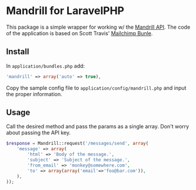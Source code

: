 # Mandrill for LaravelPHP #

This package is a simple wrapper for working w/ the [Mandrill API](http://mandrillapp.com/api/docs/).
The code of the application is based on Scott Travis' [Mailchimp Bunle](https://github.com/swt83/laravel-mailchimp).

## Install ##

In ``application/bundles.php`` add:

```php
'mandrill' => array('auto' => true),
```

Copy the sample config file to ``application/config/mandrill.php`` and input the proper information.

## Usage ##

Call the desired method and pass the params as a single array.  Don't worry about passing the API key.

```php
$response = Mandrill::request('/messages/send', array(
	'message' => array(
		'html' => 'Body of the message.',
		'subject' => 'Subject of the message.',
		'from_email' => 'monkey@somewhere.com',
		'to' => array(array('email'=>'foo@bar.com')),
	),
));
```
